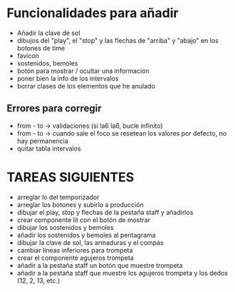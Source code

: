 # Funcionalidades para añadir

- Añadir la clave de sol
- dibujos del "play", el "stop" y las flechas de "arriba" y "abajo" en los botones de time
- favicon
- sostenidos, bemoles
- botón para mostrar / ocultar una información
- poner bien la info de los intervalos
- borrar clases de los elementos que he anulado

## Errores para corregir

- from - to -> validaciones (si la6 la6, bucle infinito)
- from - to -> cuando sale el foco se resetean los valores por defecto, no hay permanencia
- quitar tabla intervalos






# TAREAS SIGUIENTES
- arreglar lo del temporizador
- arreglar los botones y subirlo a producción
- dibujar el play, stop y flechas de la pestaña staff y añadirlos
- crear componente lit con el botón de mostrar
- dibujar los sostenidos y bemoles
- añadir los sostenidos y bemoles al pentagrama
- dibujar la clave de sol, las armaduras y el compás
- cambiar líneas inferiores para trompeta
- crear el componente agujeros trompeta
- añadir a la pestaña staff un botón que muestre trompeta
- añadir a la pestaña staff que muestre los agujeros trompeta y los dedos (12, 2, 13, etc.)
